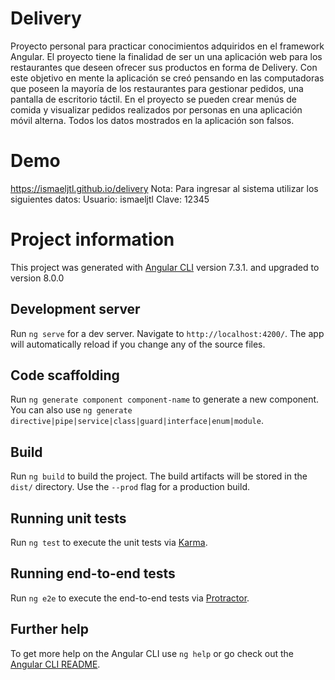 # Delivery

Proyecto personal para practicar conocimientos adquiridos en el framework Angular. 
El proyecto tiene la finalidad de ser un una aplicación web para los restaurantes que deseen ofrecer sus productos en forma de Delivery. Con este objetivo en mente la aplicación se creó pensando en las computadoras que poseen la mayoría de los restaurantes para gestionar pedidos, una pantalla de escritorio táctil. En el proyecto se pueden crear menús de comida y visualizar pedidos realizados por personas en una aplicación móvil alterna. Todos los datos mostrados en la aplicación son falsos.

# Demo

https://ismaeljtl.github.io/delivery
Nota: Para ingresar al sistema utilizar los siguientes datos:
Usuario:  ismaeljtl
Clave:    12345

# Project information

This project was generated with [Angular CLI](https://github.com/angular/angular-cli) version 7.3.1. and upgraded to version 8.0.0

## Development server

Run `ng serve` for a dev server. Navigate to `http://localhost:4200/`. The app will automatically reload if you change any of the source files.

## Code scaffolding

Run `ng generate component component-name` to generate a new component. You can also use `ng generate directive|pipe|service|class|guard|interface|enum|module`.

## Build

Run `ng build` to build the project. The build artifacts will be stored in the `dist/` directory. Use the `--prod` flag for a production build.

## Running unit tests

Run `ng test` to execute the unit tests via [Karma](https://karma-runner.github.io).

## Running end-to-end tests

Run `ng e2e` to execute the end-to-end tests via [Protractor](http://www.protractortest.org/).

## Further help

To get more help on the Angular CLI use `ng help` or go check out the [Angular CLI README](https://github.com/angular/angular-cli/blob/master/README.md).
